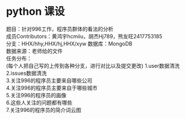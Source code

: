 # python 课设
题目：针对996工作，程序员群体的看法的分析<br>
成员Contributors：黄鸿宇hcmiiu，胡杰Hj789，熊友旺2417753185<br>
分支：HHX/hhy,HHX/hj,HHX/xyw
数据库：MongoDB<br>
数据来源：老师给的文件<br>
任务分布：<br>
(每个人把自己写的上传到各种分支，进行对比以及提交更改)
1.user数据清洗<br>
2.issues数据清洗<br>
3.关注996的程序员主要来自哪些公司<br>
4.关注996的程序员主要来自于哪些城市<br>
5.关注996的程序员的画像<br>
6.这些人关注的问题都有哪些<br>
7.关注996的程序员的简介词云图<br>
